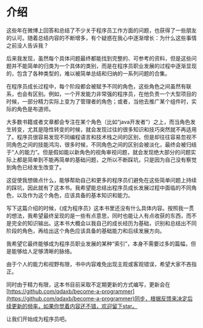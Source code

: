 # 介绍

这些年在微博上回答和总结了不少关于程序员工作方面的问题，也获得了一些朋友的认可。随着总结内容的不断增多，有个疑惑在我心中逐渐增长：为什么这些事情之前没人告诉我？

后来我发现，虽然每个具体问题最终都能找到完整的、可参考的资料，但是这些问题并不能简单的归类为一个具体的类别，而是在程序员职业发展的过程中逐渐显现的，包含了各种类型的，难以被简单总结和归纳的一系列问题的合集。

在程序员成长过程中，每个阶段都会被赋予不同的角色，这些角色之间虽然有联系，也会有区别。例如，一个开发能力非常强的程序员，在他负责一个大型项目的时候，一部分精力实际上变为了管理者的角色；或者，当他去推广某个组件时，实际的角色是布道师。

大多数书籍或者文章都会专注在某个角色（比如“java开发者”）之上，而当角色发生转变，尤其是隐性转变的时候，就会发现过往的很多知识和技巧突然就不再适用了。程序员很容易发现不同编程语言和技术栈之间的区别，但是却往往容易忽视不同角色之间的技能鸿沟，很多时候，不同角色之间的区别会被淡化，最终会被归结于“人的能力”。但是假如能以新角色的视角审视问题，就会发现绝大部分的问题实际上都是简单到不能再简单的基础问题，之所以不断踩坑，只是因为自己没有察觉到角色已经发生改变了。

这促使我想做点什么，能够帮助自己和更多的程序员们避免在这些简单问题上持续的踩坑，因此就有了这本书。我希望能总结出程序员成长发展过程中面临的不同角色，以及作为这个角色，应该具备的基本知识和能力。

写下这篇介绍的时候，《成为程序员》这本书里还没有什么具体内容。按照我一贯的想法，我希望最终呈现的是一些有点意思，同时也能让人有点收获的东西，而不是完全的知识输出。这本书大概会以我自己的成长经历为基础，识别和总结出不同阶段的角色，再给出这个角色应该具备的基础能力和后续发展方向。

我希望它最终能够成为程序员职业发展的某种“索引”，本身不需要过多的篇幅，但是能够给人足够清晰的脉络。

由于个人的能力和视野有限，书中内容难免出现主观或客观错误，希望大家不吝指正。

同时由于精力有限，这本书目前采取不定期更新的方式编写，更新会在[https://github.com/qdaxb/become-a-programmer](https://github.com/qdaxb/become-a-programmer)同步，根据反馈来决定后续更新的频率，如果你觉着内容还不错，欢迎留下star。

让我们开始成为程序员吧。
